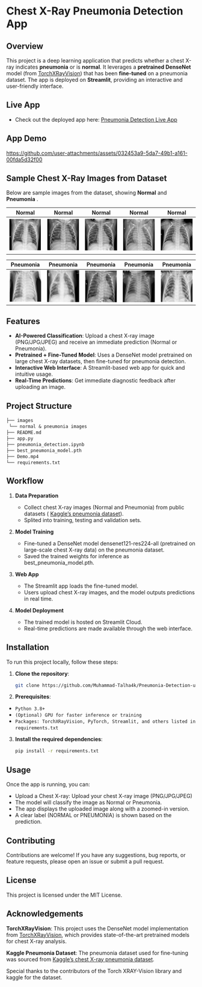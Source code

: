 # Chest X-Ray Pneumonia Detection App

## Overview

This project is a deep learning application that predicts whether a chest X-ray indicates **pneumonia** or is **normal**. It leverages a **pretrained DenseNet** model (from [TorchXRayVision](https://github.com/mlmed/torchxrayvision)) that has been **fine-tuned** on a pneumonia dataset. The app is deployed on **Streamlit**, providing an interactive and user-friendly interface.

## Live App

- Check out the deployed app here: [Pneumonia Detection Live App](https://pneumonia-detection-using-torch.streamlit.app/)

## App Demo 
https://github.com/user-attachments/assets/032453a9-5da7-49b1-a161-00fda5d32f00

 ## Sample Chest X-Ray Images from Dataset

Below are sample images from the dataset, showing **Normal** and **Pneumonia** .

| Normal | Normal | Normal | Normal | Normal |
|:-----:|:------:|:------:|:------:|:------:|
| ![Normal](images/normal1.PNG) | ![Normal](images/normal2.PNG) | ![Normal](images/normal3.PNG) | ![Normal](images/normal4.PNG) | ![Normal](images/normal5.PNG) |

| Pneumonia | Pneumonia | Pneumonia | Pneumonia | Pneumonia |
|:---------:|:---------:|:---------:|:---------:|:---------:|
| ![Pneumonia](images/pneumonia1.PNG) | ![Pneumonia](images/pneumonia2.PNG) | ![Pneumonia](images/pneumonia3.PNG) | ![Pneumonia](images/pneumonia4.PNG) | ![Pneumonia](images/pneumonia5.PNG) |

## Features

- **AI-Powered Classification**: Upload a chest X-ray image (PNG/JPG/JPEG) and receive an immediate prediction (Normal or Pneumonia).
- **Pretrained + Fine-Tuned Model**: Uses a DenseNet model pretrained on large chest X-ray datasets, then fine-tuned for pneumonia detection.
- **Interactive Web Interface**: A Streamlit-based web app for quick and intuitive usage.
- **Real-Time Predictions**: Get immediate diagnostic feedback after uploading an image.

## Project Structure
```
├── images
 └── normal & pneumonia images
├── README.md
├── app.py
├── pneumonia_detection.ipynb
├── best_pneumonia_model.pth
├── Demo.mp4
└── requirements.txt
```

## Workflow

1. **Data Preparation**  
   - Collect chest X-ray images (Normal and Pneumonia) from public datasets ( [Kaggle’s pneumonia dataset](https://www.kaggle.com/paultimothymooney/chest-xray-pneumonia)).
   - Splited into training, testing and validation sets.

2. **Model Training**  
   - Fine-tuned a DenseNet model densenet121-res224-all (pretrained on large-scale chest X-ray data) on the pneumonia dataset.
   - Saved the trained weights for inference as best_pneumonia_model.pth.

3. **Web App**  
   - The Streamlit app loads the fine-tuned model.
   - Users upload chest X-ray images, and the model outputs predictions in real time.

4. **Model Deployment**  
   - The trained model is hosted on Streamlit Cloud.
   - Real-time predictions are made available through the web interface.

## Installation

To run this project locally, follow these steps:

1. **Clone the repository**:
   ```bash
   git clone https://github.com/Muhammad-Talha4k/Pneumonia-Detection-using-torch-xray-vision.git
   ```
2. **Prerequisites**:
- `Python 3.8+`
- `(Optional) GPU for faster inference or training`
- `Packages: TorchXRayVision, PyTorch, Streamlit, and others listed in requirements.txt`

3. **Install the required dependencies**:
   ```bash
   pip install -r requirements.txt
   ```
## Usage
Once the app is running, you can:

- Upload a Chest X-ray: Upload your chest X-ray image (PNG/JPG/JPEG)
- The model will classify the image as Normal or Pneumonia.
- The app displays the uploaded image along with a zoomed-in version.
- A clear label (NORMAL or PNEUMONIA) is shown based on the prediction.

## Contributing

Contributions are welcome! If you have any suggestions, bug reports, or feature requests, please open an issue or submit a pull request.

## License
This project is licensed under the MIT License.

## Acknowledgements

**TorchXRayVision**: This project uses the DenseNet model implementation from [TorchXRayVision](https://github.com/mlmed/torchxrayvision), which provides state-of-the-art pretrained models for chest X-ray analysis.

**Kaggle Pneumonia Dataset**: The pneumonia dataset used for fine-tuning was sourced from [Kaggle’s chest X-ray pneumonia dataset](https://www.kaggle.com/paultimothymooney/chest-xray-pneumonia). 

Special thanks to the contributors of the Torch XRAY-Vision library and kaggle for the dataset.
